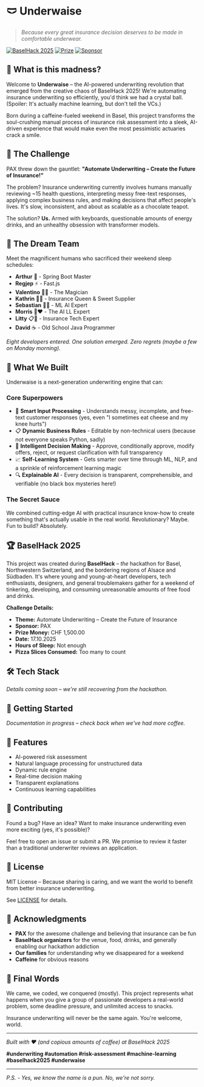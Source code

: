 # 🩲 Underwaise

> *Because every great insurance decision deserves to be made in comfortable underwear.*

[![BaselHack 2025](https://img.shields.io/badge/BaselHack-2025-orange)](https://baselhack.ch)
[![Prize](https://img.shields.io/badge/Prize-CHF%201%2C500-gold)](https://baselhack.ch)
[![Sponsor](https://img.shields.io/badge/Sponsor-PAX-blue)](https://www.pax.ch)

## 🎯 What is this madness?

Welcome to **Underwaise** – the AI-powered underwriting revolution that emerged from the creative chaos of BaselHack 2025! We're automating insurance underwriting so efficiently, you'd think we had a crystal ball. (Spoiler: It's actually machine learning, but don't tell the VCs.)

Born during a caffeine-fueled weekend in Basel, this project transforms the soul-crushing manual process of insurance risk assessment into a sleek, AI-driven experience that would make even the most pessimistic actuaries crack a smile.

## 🚀 The Challenge

PAX threw down the gauntlet: **"Automate Underwriting – Create the Future of Insurance!"**

The problem? Insurance underwriting currently involves humans manually reviewing ~15 health questions, interpreting messy free-text responses, applying complex business rules, and making decisions that affect people's lives. It's slow, inconsistent, and about as scalable as a chocolate teapot.

The solution? **Us.** Armed with keyboards, questionable amounts of energy drinks, and an unhealthy obsession with transformer models.

## 🎪 The Dream Team

Meet the magnificent humans who sacrificed their weekend sleep schedules:

- **Arthur** 🍃 - Spring Boot Master
- **Regjep** ⚡ - Fast.js
- **Valentino** 🎩✨ - The Magician
- **Kathrin** 🏥🍬 - Insurance Queen & Sweet Supplier
- **Sebastian** 🤖🧠 - ML AI Expert
- **Morris** 🤖❤️ - The AI LL Expert
- **Litty** 📋💼 - Insurance Tech Expert
- **David** ☕️ - Old School Java Programmer

*Eight developers entered. One solution emerged. Zero regrets (maybe a few on Monday morning).*

## 🧠 What We Built

Underwaise is a next-generation underwriting engine that can:

### Core Superpowers
- 🤖 **Smart Input Processing** - Understands messy, incomplete, and free-text customer responses (yes, even "I sometimes eat cheese and my knee hurts")
- 📋 **Dynamic Business Rules** - Editable by non-technical users (because not everyone speaks Python, sadly)
- 🎯 **Intelligent Decision Making** - Approve, conditionally approve, modify offers, reject, or request clarification with full transparency
- 📈 **Self-Learning System** - Gets smarter over time through ML, NLP, and a sprinkle of reinforcement learning magic
- 🔍 **Explainable AI** - Every decision is transparent, comprehensible, and verifiable (no black box mysteries here!)

### The Secret Sauce
We combined cutting-edge AI with practical insurance know-how to create something that's actually usable in the real world. Revolutionary? Maybe. Fun to build? Absolutely.

## 🏆 BaselHack 2025

This project was created during **BaselHack** – *the* hackathon for Basel, Northwestern Switzerland, and the bordering regions of Alsace and Südbaden. It's where young and young-at-heart developers, tech enthusiasts, designers, and general troublemakers gather for a weekend of tinkering, developing, and consuming unreasonable amounts of free food and drinks.

**Challenge Details:**
- **Theme:** Automate Underwriting – Create the Future of Insurance
- **Sponsor:** PAX
- **Prize Money:** CHF 1,500.00
- **Date:** 17.10.2025
- **Hours of Sleep:** Not enough
- **Pizza Slices Consumed:** Too many to count

## 🛠️ Tech Stack

*Details coming soon – we're still recovering from the hackathon.*

## 🚦 Getting Started

*Documentation in progress – check back when we've had more coffee.*

## 🎨 Features

- AI-powered risk assessment
- Natural language processing for unstructured data
- Dynamic rule engine
- Real-time decision making
- Transparent explanations
- Continuous learning capabilities

## 🤝 Contributing

Found a bug? Have an idea? Want to make insurance underwriting even more exciting (yes, it's possible)?

Feel free to open an issue or submit a PR. We promise to review it faster than a traditional underwriter reviews an application.

## 📜 License

MIT License – Because sharing is caring, and we want the world to benefit from better insurance underwriting.

See [LICENSE](LICENSE) for details.

## 🙏 Acknowledgments

- **PAX** for the awesome challenge and believing that insurance can be fun
- **BaselHack organizers** for the venue, food, drinks, and generally enabling our hackathon addiction
- **Our families** for understanding why we disappeared for a weekend
- **Caffeine** for obvious reasons

## 💬 Final Words

We came, we coded, we conquered (mostly). This project represents what happens when you give a group of passionate developers a real-world problem, some deadline pressure, and unlimited access to snacks.

Insurance underwriting will never be the same again. You're welcome, world.

---

*Built with ❤️ (and copious amounts of coffee) at BaselHack 2025*

**#underwriting #automation #risk-assessment #machine-learning #baselhack2025 #underwaise**

---

*P.S. - Yes, we know the name is a pun. No, we're not sorry.*
